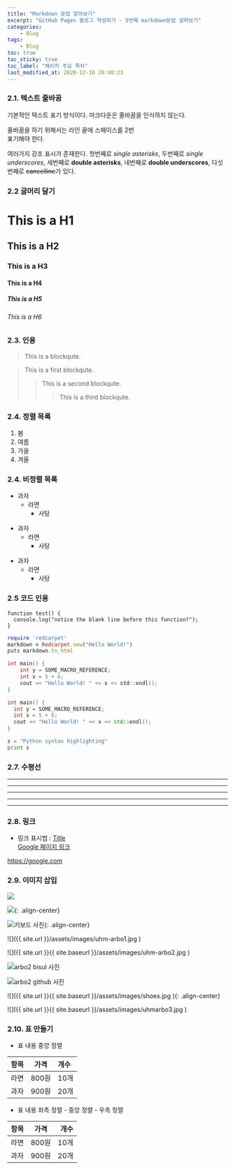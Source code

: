 ```yaml
---
title: "Markdown 문법 알아보기"
excerpt: "GitHub Pages 블로그 작성하기 - 5번째 markdown문법 살펴보기"
categories:
    - Blog
tags:
    - Blog
toc: true
toc_sticky: true
toc_label: "페이지 주요 목차"
last_modified_at: 2020-12-10 20:40:23
---
```


### 2.1. 텍스트 줄바꿈  
  
기본적인 텍스트 표기 방식이다.
마크다운은 줄바꿈을 인식하지 않는다.

줄바꿈을 하기 위해서는 라인 끝에 스페이스를 2번  
표기해야 한다.

여러가지 강조 표시가 존재한다. 첫번째로 *single asterisks*,
두번째로 _single underscores_, 세번째로 **double asterisks**,
네번째로 __double underscores__, 다섯번째로 ~~cancelline~~가 있다.


### 2.2 글머리 달기  

# This is a H1

## This is a H2

### This is a H3

#### This is a H4

##### This is a H5

###### This is a H6  
  
  
### 2.3. 인용  
  
> This is a blockqute.  
  


> This is a first blockqute.
>> This is a second blockqute.
>>> This is a third blockqute.  
  

### 2.4. 정렬 목록  
  

1. 봄
2. 여름
3. 가을
4. 겨울  
  
### 2.4. 비정렬 목록  
  

* 과자  
  * 라면  
    * 사탕  


+ 과자
  + 라면
    + 사탕  


- 과자  
  - 라면  
    - 사탕  


### 2.5 코드 인용  
  
```
function test() {
  console.log("notice the blank line before this function?");
}
```

```ruby
require 'redcarpet'  
markdown = Redcarpet.new("Hello World!")  
puts markdown.to_html
```  
  
```c
int main() {
    int y = SOME_MACRO_REFERENCE;
    int x = 5 + 6;
    cout << "Hello World! " << x << std::endl();  
}
```  
  
  
```cpp  
int main() {
  int y = SOME_MACRO_REFERENCE;
  int x = 5 + 6;
  cout << "Hello World! " << x << std::endl();
}
```  
  

```python
s = "Python syntax highlighting"
print s
```  
  

### 2.7. 수평선  
  

* * *  
***  
*****  
- - -  
---------------------------------------   
  

### 2.8. 링크  


- 링크 표시법 : [Title](link)  
[Google 페이지 링크](https://google.com)  
  

<https://google.com>  
  


### 2.9. 이미지 삽입  
  

![](https://devinlife.com/assets/images/bio-photo-keyboard-small.jpg)  
  

![](https://devinlife.com/assets/images/bio-photo-keyboard-small.jpg){: .align-center}  
  

 ![키보드 사진](https://devinlife.com/assets/images/bio-photo-keyboard-small.jpg "내 키보드 사진"){: .align-center}   
  

![]({{ site.url }}/assets/images/uhm-arbo1.jpg   )  
  


![]({{ site.url }}{{ site.baseurl }}/assets/images/uhm-arbo2.jpg   )  


![arbo2 bisul 사진](https://bisultree.com/assets/images/uhm-arbo2.jpg   )  

![arbo2 github 사진](https://uhmky7.github.io/assets/images/uhm-arbo2.jpg   )  

![]({{ site.url }}{{ site.baseurl }}/assets/images/shoes.jpg   ){: .align-center}  



![]({{ site.url }}{{ site.baseurl }}/assets/images/uhmarbo3.jpg   )    



### 2.10. 표 만들기  
  

- 표 내용 중앙 정렬  


| 항목 | 가격 | 개수 |
|:---:|:----:|:----|
| 라면 | 800원 | 10개 |
| 과자 | 900원 | 20개 |  
  


- 표 내용 좌측 정렬 - 중앙 정렬 - 우측 정렬  


| 항목 | 가격 | 개수 |
|:----|:----:|----:|
| 라면 | 800원 | 10개 |
| 과자 | 900원 | 20개 |  
  











